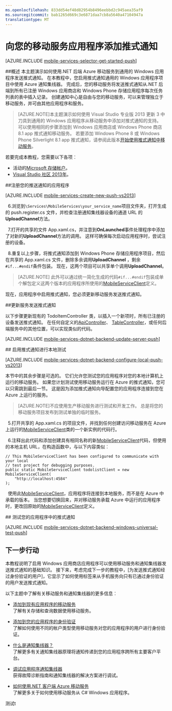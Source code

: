 ```yaml
---
ms.openlocfilehash: 833dd54ef48d82954b8496eebbd2c945aea35af9
ms.sourcegitcommit: bab1265d669c3e6871daa7cb8a5640a47104947a
translationtype: MT
---
```

<properties 
    pageTitle="将推式通知添加到 Windows 8.1 通用应用程序 |Microsoft Azure" 
    description="了解如何从使用 Azure 通知集线器.NET 后端移动服务于通用 Windows 8.1 应用程序发送推式通知。" 
    services="mobile-services,notification-hubs" 
    documentationCenter="windows" 
    authors="ggailey777" 
    manager="dwrede" 
    editor=""/>

<tags 
    ms.service="mobile-services" 
    ms.workload="mobile" 
    ms.tgt_pltfrm="mobile-windows-store" 
    ms.devlang="dotnet" 
    ms.topic="article" 
    ms.date="07/21/2015" 
    ms.author="glenga"/>

# 向您的移动服务应用程序添加推式通知

[AZURE.INCLUDE [mobile-services-selector-get-started-push](../../includes/mobile-services-selector-get-started-push.md)]

##概述
本主题演示如何使用.NET 后端 Azure 移动服务到通用的 Windows 应用程序发送推式通知。 在本教程中，您启用推式通知通用的 Windows 应用程序项目中使用 Azure 通知集线器。 完成后，您的移动服务将发送推式通知从.NET 后端到所有已注册 Windows 应用商店和 Windows Phone 存储应用程序每次任务列表的表中插入记录。 创建通知中心是自由与您的移动服务，可以来管理独立于移动服务，并可由其他应用程序和服务。

>[AZURE.NOTE]本主题演示如何使用 Visual Studio 专业版 2013 更新 3 中刀具到通用的 Windows 应用程序从移动服务中添加对推式通知的支持。 可以使用相同的步骤添加到 Windows 应用商店或 Windows Phone 商店 8.1 app 推式通知移动服务。 若要添加 Windows Phone 8 或 Windows Phone Silverlight 8.1 app 推式通知，请参阅此版本[开始使用推式通知中移动服务](mobile-services-dotnet-backend-windows-phone-get-started-push.md)。

若要完成本教程，您需要以下各项︰

* 活动的[Microsoft 存储帐户](http://go.microsoft.com/fwlink/p/?LinkId=280045)。
* <a href="https://go.microsoft.com/fwLink/p/?LinkID=391934" target="_blank">Visual Studio 社区 2013年</a>。 

##<a id="register"></a>注册您的推送通知的应用程序

[AZURE.INCLUDE [mobile-services-create-new-push-vs2013](../../includes/mobile-services-create-new-push-vs2013.md)]

&nbsp;&nbsp;6.浏览到`\Services\MobileServices\your_service_name`项目文件夹，打开生成的 push.register.cs 文件，并检查注册通知集线器设备的通道 URL 的**UploadChannel**方法。
 
&nbsp;&nbsp;7.打开的共享的文件 App.xaml.cs，并注意到**OnLaunched**事件处理程序中添加了对新的**UploadChannel**方法的调用。 这样可确保每次启动应用程序时，尝试注册的设备。

&nbsp;&nbsp;8.重复以上步骤，将推式通知添加到 Windows Phone 存储应用程序项目，然后在共享的 App.xaml.cs 文件，删除多余调用**UploadChannel** ，剩余`#if...#endif`条件包装。 现在，这两个项目可以共享单个调用**UploadChannel**。

> [AZURE.NOTE] 此外可以通过统一简化生成的代码`#if...#endif`包装成单个解包定义这两个版本的应用程序所使用的[MobileServiceClient](http://msdn.microsoft.com/library/azure/microsoft.windowsazure.mobileservices.mobileserviceclient.aspx)定义。

现在，应用程序中启用推式通知，您必须更新移动服务发送推式通知。 

##<a id="update-service"></a>更新服务发送推式通知

以下步骤更新现有的 TodoItemController 类，以插入一个新项时，所有已注册的设备发送推式通知。 在任何自定义的[ApiController](https://msdn.microsoft.com/library/system.web.http.apicontroller.aspx)、 [TableController](https://msdn.microsoft.com/library/azure/microsoft.windowsazure.mobile.service.tables.tablecontroller.aspx)，或任何后端服务中的其他位置，可以实现类似的代码。 

[AZURE.INCLUDE [mobile-services-dotnet-backend-update-server-push](../../includes/mobile-services-dotnet-backend-update-server-push.md)]

##<a id="local-testing"></a> 启用推式通知进行本地测试

[AZURE.INCLUDE [mobile-services-dotnet-backend-configure-local-push-vs2013](../../includes/mobile-services-dotnet-backend-configure-local-push-vs2013.md)]

本节中的其余步骤是可选的。 它们允许您测试您的应用程序对您的本地计算机上运行的移动服务。 如果您计划测试使用移动服务运行在 Azure 的推式通知，您可以只需跳到最后一节。 这是因为添加推式通知向导配置您的应用程序连接到您在 Azure 上运行的服务。 

>[AZURE.NOTE]不应使用生产移动服务进行测试和开发工作。 总是将您的移动服务项目发布到测试单独的临时服务。

&nbsp;&nbsp;5.打开共享的 App.xaml.cs 的项目文件，并找到任何创建访问移动服务在 Azure 上运行的[MobileServiceClient]类的一个新实例的代码行。

&nbsp;&nbsp;6.注释出此代码和添加创建具有相同名称的新[MobileServiceClient]代码，但使用的本地主机 URL，在构造函数中，与以下内容类似︰

    // This MobileServiceClient has been configured to communicate with your local
    // test project for debugging purposes.
    public static MobileServiceClient todolistClient = new MobileServiceClient(
        "http://localhost:4584"
    );

&nbsp;&nbsp;使用此[MobileServiceClient]，应用程序将连接到本地服务，而不是在 Azure 中承载的版本。 当您想要切换回来，并对移动服务承载 Azure 中运行的应用程序时，更改回原始的[MobileServiceClient]定义。

##<a id="test"></a> 测试您的应用程序中的推式通知

[AZURE.INCLUDE [mobile-services-dotnet-backend-windows-universal-test-push](../../includes/mobile-services-dotnet-backend-windows-universal-test-push.md)]

## <a name="next-steps"> </a>下一步行动

本教程说明了启用 Windows 应用商店应用程序可以使用移动服务和通知集线器发送推式通知的基础知识。 接下来，考虑完成下一步的教程中，[为发送推式通知经过身份验证的用户]，它显示了如何使用标签来从手机服务向只有已通过身份验证的用户发送推式通知。

以下主题中了解有关移动服务和通知集线器的更多信息︰

* [添加到现有应用程序的移动服务][有关数据入门]
  <br/>了解有关存储和查询数据使用移动服务。

* [添加到您的应用程序的身份验证][开始使用身份验证]
  <br/>了解如何使用不同的帐户类型使用移动服务对您的应用程序的用户进行身份验证。

* [什么是通知集线器？]
  <br/>了解更多有关通知集线器原理将通知传递到您的应用程序跨所有主要客户平台。

* [调试应用程序通知集线器](http://go.microsoft.com/fwlink/p/?linkid=386630)
  </br>获得故障诊断指南和通知集线器的解决方案进行调试。 

* [如何使用.NET 客户端 Azure 移动服务]
  <br/>了解更多关于如何使用移动服务从 C# Windows 应用程序。

<!-- Anchors. -->

<!-- Images. -->

<!-- URLs. -->
[提交应用程序页]: http://go.microsoft.com/fwlink/p/?LinkID=266582
[我的应用程序]: http://go.microsoft.com/fwlink/p/?LinkId=262039
[对于 Windows live SDK]: http://go.microsoft.com/fwlink/p/?LinkId=262253
[开始使用移动服务]: mobile-services-dotnet-backend-windows-store-dotnet-get-started.md
[有关数据入门]: mobile-services-dotnet-backend-windows-universal-dotnet-get-started-data.md
[开始使用身份验证]: mobile-services-dotnet-backend-windows-universal-dotnet-get-started-users.md

[对经过身份验证的用户发送推式通知]: mobile-services-dotnet-backend-windows-store-dotnet-push-notifications-app-users.md

[什么是通知集线器？]: ../notification-hubs-overview.md

[如何使用.NET 客户端 Azure 移动服务]: mobile-services-windows-dotnet-how-to-use-client-library.md
[MobileServiceClient]: http://msdn.microsoft.com/library/azure/microsoft.windowsazure.mobileservices.mobileserviceclient.aspx
测试t
